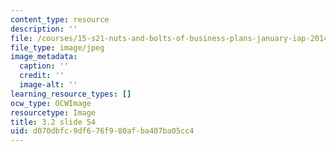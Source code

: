 ```yaml
---
content_type: resource
description: ''
file: /courses/15-s21-nuts-and-bolts-of-business-plans-january-iap-2014/d070dbfc9df676f980afba407ba05cc4_Slide54.JPG
file_type: image/jpeg
image_metadata:
  caption: ''
  credit: ''
  image-alt: ''
learning_resource_types: []
ocw_type: OCWImage
resourcetype: Image
title: 3.2 slide 54
uid: d070dbfc-9df6-76f9-80af-ba407ba05cc4
---
```

